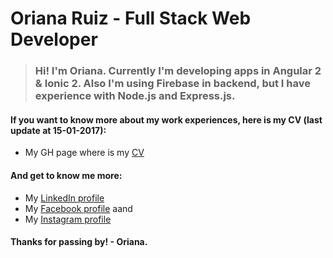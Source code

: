 # Oriana Ruiz - Full Stack Web Developer

> ### Hi! I'm Oriana. Currently I'm developing apps in Angular 2 & Ionic 2. Also I'm using Firebase in backend, but I have experience with Node.js and Express.js.

#### If you want to know more about my work experiences, here is my CV (last update at 15-01-2017): 

* My GH page where is my [CV](http://cricri92.github.io/cv)

#### And get to know me more:

* My [LinkedIn profile](https://ve.linkedin.com/in/oriana-ruiz-alfonzo-98369110b)
* My [Facebook profile](http://www.facebook.com/oriana.ruiz92) aand
* My [Instagram profile](http://instagram.com/oriru92)

#### Thanks for passing by! - Oriana.


